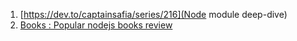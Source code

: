 1. [https://dev.to/captainsafia/series/216](Node module deep-dive)
2. [Books : Popular nodejs books review](https://ict.iitk.ac.in/node-js-books/)
